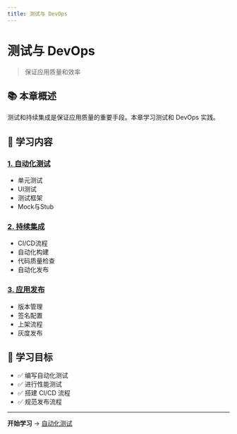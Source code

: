 ```yaml
---
title: 测试与 DevOps
---
```


# 测试与 DevOps

> 保证应用质量和效率

## 📚 本章概述

测试和持续集成是保证应用质量的重要手段。本章学习测试和 DevOps 实践。

## 📖 学习内容

### [1. 自动化测试](01-自动化测试.md)
- 单元测试
- UI测试
- 测试框架
- Mock与Stub

### [2. 持续集成](02-持续集成.md)
- CI/CD流程
- 自动化构建
- 代码质量检查
- 自动化发布

### [3. 应用发布](03-应用发布.md)
- 版本管理
- 签名配置
- 上架流程
- 灰度发布

## 🎯 学习目标

- ✅ 编写自动化测试
- ✅ 进行性能测试
- ✅ 搭建 CI/CD 流程
- ✅ 规范发布流程

---

**开始学习** → [自动化测试](01-自动化测试.md)
